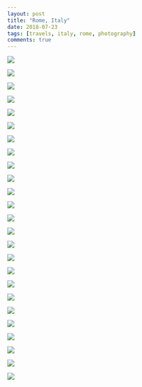 ```yaml
---
layout: post
title: "Rome, Italy"
date: 2018-07-23
tags: [travels, italy, rome, photography]
comments: true
---
```

<div class="thumbnail-grid"><a href="{{ site.url }}/images/posts/2018/2018-07-23-rome/DSC_2178.JPG"><img src="{{ site.url }}/images/posts/2018/2018-07-23-rome/DSC_2178.JPG" class="thumbnail"></a>

<a href="{{ site.url }}/images/posts/2018/2018-07-23-rome/DSC_2190.JPG"><img src="{{ site.url }}/images/posts/2018/2018-07-23-rome/DSC_2190.JPG" class="thumbnail"></a>

<a href="{{ site.url }}/images/posts/2018/2018-07-23-rome/DSC_2197.JPG"><img src="{{ site.url }}/images/posts/2018/2018-07-23-rome/DSC_2197.JPG" class="thumbnail"></a>

<a href="{{ site.url }}/images/posts/2018/2018-07-23-rome/DSC_2201.JPG"><img src="{{ site.url }}/images/posts/2018/2018-07-23-rome/DSC_2201.JPG" class="thumbnail"></a>

<a href="{{ site.url }}/images/posts/2018/2018-07-23-rome/DSC_2204.JPG"><img src="{{ site.url }}/images/posts/2018/2018-07-23-rome/DSC_2204.JPG" class="thumbnail"></a>

<a href="{{ site.url }}/images/posts/2018/2018-07-23-rome/DSC_2230.JPG"><img src="{{ site.url }}/images/posts/2018/2018-07-23-rome/DSC_2230.JPG" class="thumbnail"></a>

<a href="{{ site.url }}/images/posts/2018/2018-07-23-rome/DSC_2235.JPG"><img src="{{ site.url }}/images/posts/2018/2018-07-23-rome/DSC_2235.JPG" class="thumbnail"></a>

<a href="{{ site.url }}/images/posts/2018/2018-07-23-rome/DSC_2236.JPG"><img src="{{ site.url }}/images/posts/2018/2018-07-23-rome/DSC_2236.JPG" class="thumbnail"></a>

<a href="{{ site.url }}/images/posts/2018/2018-07-23-rome/DSC_2239.JPG"><img src="{{ site.url }}/images/posts/2018/2018-07-23-rome/DSC_2239.JPG" class="thumbnail"></a>

<a href="{{ site.url }}/images/posts/2018/2018-07-23-rome/DSC_2263.JPG"><img src="{{ site.url }}/images/posts/2018/2018-07-23-rome/DSC_2263.JPG" class="thumbnail"></a>

<a href="{{ site.url }}/images/posts/2018/2018-07-23-rome/DSC_2272.JPG"><img src="{{ site.url }}/images/posts/2018/2018-07-23-rome/DSC_2272.JPG" class="thumbnail"></a>

<a href="{{ site.url }}/images/posts/2018/2018-07-23-rome/DSC_2273.JPG"><img src="{{ site.url }}/images/posts/2018/2018-07-23-rome/DSC_2273.JPG" class="thumbnail"></a>

<a href="{{ site.url }}/images/posts/2018/2018-07-23-rome/DSC_2274.JPG"><img src="{{ site.url }}/images/posts/2018/2018-07-23-rome/DSC_2274.JPG" class="thumbnail"></a>

<a href="{{ site.url }}/images/posts/2018/2018-07-23-rome/DSC_2277.JPG"><img src="{{ site.url }}/images/posts/2018/2018-07-23-rome/DSC_2277.JPG" class="thumbnail"></a>

<a href="{{ site.url }}/images/posts/2018/2018-07-23-rome/DSC_2278.JPG"><img src="{{ site.url }}/images/posts/2018/2018-07-23-rome/DSC_2278.JPG" class="thumbnail"></a>

<a href="{{ site.url }}/images/posts/2018/2018-07-23-rome/DSC_2292.JPG"><img src="{{ site.url }}/images/posts/2018/2018-07-23-rome/DSC_2292.JPG" class="thumbnail"></a>

<a href="{{ site.url }}/images/posts/2018/2018-07-23-rome/DSC_2293.JPG"><img src="{{ site.url }}/images/posts/2018/2018-07-23-rome/DSC_2293.JPG" class="thumbnail"></a>

<a href="{{ site.url }}/images/posts/2018/2018-07-23-rome/DSC_2311.JPG"><img src="{{ site.url }}/images/posts/2018/2018-07-23-rome/DSC_2311.JPG" class="thumbnail"></a>

<a href="{{ site.url }}/images/posts/2018/2018-07-23-rome/DSC_2312.JPG"><img src="{{ site.url }}/images/posts/2018/2018-07-23-rome/DSC_2312.JPG" class="thumbnail"></a>

<a href="{{ site.url }}/images/posts/2018/2018-07-23-rome/DSC_2319.JPG"><img src="{{ site.url }}/images/posts/2018/2018-07-23-rome/DSC_2319.JPG" class="thumbnail"></a>

<a href="{{ site.url }}/images/posts/2018/2018-07-23-rome/DSC_2325.JPG"><img src="{{ site.url }}/images/posts/2018/2018-07-23-rome/DSC_2325.JPG" class="thumbnail"></a>

<a href="{{ site.url }}/images/posts/2018/2018-07-23-rome/DSC_2329.JPG"><img src="{{ site.url }}/images/posts/2018/2018-07-23-rome/DSC_2329.JPG" class="thumbnail"></a>

<a href="{{ site.url }}/images/posts/2018/2018-07-23-rome/DSC_2333.JPG"><img src="{{ site.url }}/images/posts/2018/2018-07-23-rome/DSC_2333.JPG" class="thumbnail"></a>

<a href="{{ site.url }}/images/posts/2018/2018-07-23-rome/DSC_2344.JPG"><img src="{{ site.url }}/images/posts/2018/2018-07-23-rome/DSC_2344.JPG" class="thumbnail"></a>

<a href="{{ site.url }}/images/posts/2018/2018-07-23-rome/DSC_2356.JPG"><img src="{{ site.url }}/images/posts/2018/2018-07-23-rome/DSC_2356.JPG" class="thumbnail"></a>

</div>
